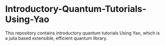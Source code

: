 # Introductory-Quantum-Tutorials-Using-Yao
This repository contains introductory quantum tutorials Using Yao, which is a julia based extensible, efficient quantum library.
